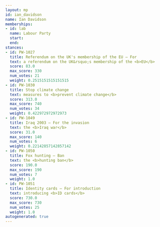 ```yaml
---
layout: mp
id: ian_davidson
name: Ian Davidson
memberships:
- id: lab
  name: Labour Party
  start: 
  end: 
stances:
- id: PW-1027
  title: Referendum on the UK's membership of the EU — For
  text: a referendum on the UK&rsquo;s membership of the <b>EU</b>
  score: 83.0
  max_score: 330
  num_votes: 21
  weight: 0.2515151515151515
- id: PW-1030
  title: Stop climate change
  text: measures to <b>prevent climate change</b>
  score: 313.0
  max_score: 740
  num_votes: 34
  weight: 0.422972972972973
- id: PW-1049
  title: Iraq 2003 — For the invasion
  text: the <b>Iraq war</b>
  score: 31.0
  max_score: 140
  num_votes: 6
  weight: 0.22142857142857142
- id: PW-1050
  title: Fox hunting — Ban
  text: the <b>hunting ban</b>
  score: 190.0
  max_score: 190
  num_votes: 7
  weight: 1.0
- id: PW-1051
  title: Identity cards — For introduction
  text: introducing <b>ID cards</b>
  score: 730.0
  max_score: 730
  num_votes: 25
  weight: 1.0
autogenerated: true
---
```

